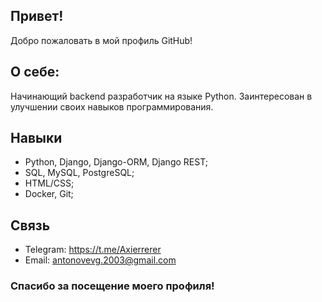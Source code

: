 ## Привет! 

Добро пожаловать в мой профиль GitHub!

## О себе:

Начинающий backend разработчик на языке Python. Заинтересован в улучшении своих навыков программирования.

## Навыки

- Python, Django, Django-ORM, Django REST;
- SQL, MySQL, PostgreSQL;
- HTML/CSS;
- Docker, Git; 

## Связь

- Telegram: https://t.me/Axierrerer
- Email: antonovevg.2003@gmail.com

### Спасибо за посещение моего профиля!
